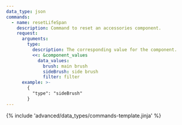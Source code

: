 ```yaml
---
data_type: json
commands:
  - name: resetLifeSpan
    description: Command to reset an accessories component.
    request:
      arguments:
        type:
          description: The corresponding value for the component.
          <<: &component_values
            data_values:
              brush: main brush
              sideBrush: side brush
              filter: filter
      example: >-
        {
          "type": "sideBrush"
        }
---
```


{% include 'advanced/data_types/commands-template.jinja' %}
